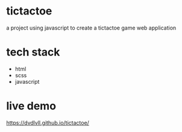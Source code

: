 # tictactoe
a project using javascript to create a tictactoe game web application

# tech stack
- html
- scss
- javascript

# live demo
https://dvdlvll.github.io/tictactoe/
